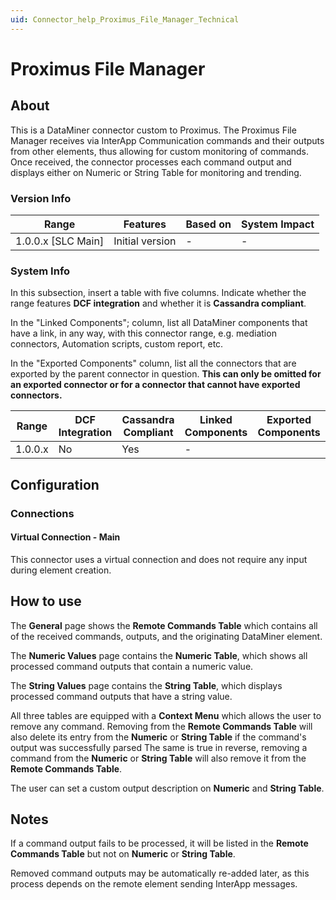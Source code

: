 ```yaml
---
uid: Connector_help_Proximus_File_Manager_Technical
---
```


# Proximus File Manager

## About

This is a DataMiner connector custom to Proximus. The Proximus File Manager receives via InterApp Communication commands and their outputs from other elements, thus allowing for custom monitoring of commands. Once received, the connector processes each command output and displays either on Numeric or String Table for monitoring and trending.

### Version Info

|Range              |Features           |Based on   |System Impact  |
|---------          |---------          |---------  |---------      |
|1.0.0.x [SLC Main] |Initial version    |-          |-              |

### System Info

In this subsection, insert a table with five columns. Indicate whether the range features **DCF integration** and whether it is **Cassandra compliant**.

In the "Linked Components"; column, list all DataMiner components that have a link, in any way, with this connector range, e.g. mediation connectors, Automation scripts, custom report, etc.

In the "Exported Components" column, list all the connectors that are exported by the parent connector in question.
**This can only be omitted for an exported connector or for a connector that cannot have exported connectors.**

|Range      |DCF Integration    |Cassandra Compliant    |Linked Components  |Exported Components|
|---------  |---------          |---------              |---------          |---------          |
|1.0.0.x    |No                 |Yes                    |-                  |                   |

## Configuration

### Connections

#### Virtual Connection - Main

This connector uses a virtual connection and does not require any input during element creation.

## How to use

The **General** page shows the **Remote Commands Table** which contains all of the received commands, outputs, and the originating DataMiner element.

The **Numeric Values** page contains the **Numeric Table**, which shows all processed command outputs that contain a numeric value.

The **String Values** page contains the **String Table**, which displays processed command outputs that have a string value.

All three tables are equipped with a **Context Menu** which allows the user to remove any command. Removing from the **Remote Commands Table** will also delete its entry from the **Numeric** or **String Table** if the command's output was successfully parsed The same is true in reverse, removing a command from the **Numeric** or **String Table** will also remove it from the **Remote Commands Table**.

The user can set a custom output description on **Numeric** and **String Table**.

## Notes

If a command output fails to be processed, it will be listed in the **Remote Commands Table** but not on **Numeric** or **String Table**.

Removed command outputs may be automatically re-added later, as this process depends on the remote element sending InterApp messages.

